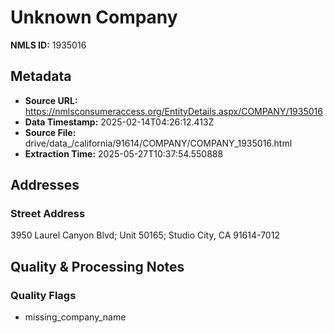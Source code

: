 # Unknown Company

**NMLS ID:** 1935016

## Metadata
- **Source URL:** https://nmlsconsumeraccess.org/EntityDetails.aspx/COMPANY/1935016
- **Data Timestamp:** 2025-02-14T04:26:12.413Z
- **Source File:** drive/data_/california/91614/COMPANY/COMPANY_1935016.html
- **Extraction Time:** 2025-05-27T10:37:54.550888

## Addresses
### Street Address
3950 Laurel Canyon Blvd; Unit 50165; Studio City, CA 91614-7012

## Quality & Processing Notes
### Quality Flags
- missing_company_name

